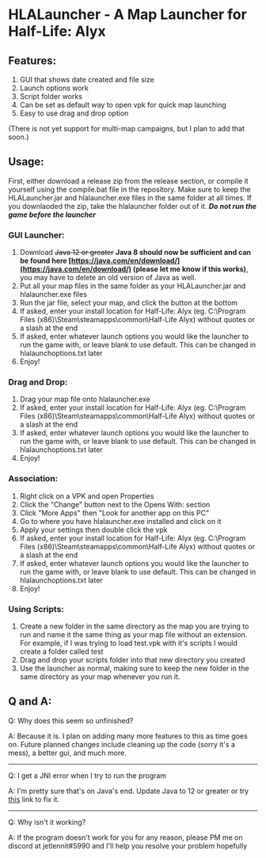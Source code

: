 # HLALauncher - A Map Launcher for Half-Life: Alyx

## Features\:

1. GUI that shows date created and file size
2. Launch options work
3. Script folder works
4. Can be set as default way to open vpk for quick map launching
5. Easy to use drag and drop option


(There is not yet support for multi-map campaigns, but I plan to add that soon.)

## Usage\:

First, either download a release zip from the release section, or compile it yourself using the compile.bat file in the repository. Make sure to keep the HLALauncher.jar and hlalauncher.exe files in the same folder at all times. If you downlaoded the zip, take the hlalauncher folder out of it. ***Do not run the game before the launcher***

### GUI Launcher\:

1. Download ~~Java 12 or greater~~ **Java 8 should now be sufficient and can be found here [https://java.com/en/download/](https://java.com/en/download/) (please let me know if this works)**, you may have to delete an old version of Java as well.
2. Put all your map files in the same folder as your HLALauncher.jar and hlalauncher.exe files
3. Run the jar file, select your map, and click the button at the bottom
4. If asked, enter your install location for Half-Life: Alyx (eg. C:\Program Files (x86)\Steam\steamapps\common\Half-Life Alyx) without quotes or a slash at the end
5. If asked, enter whatever launch options you would like the launcher to run the game with, or leave blank to use default. This can be changed in hlalaunchoptions.txt later
6. Enjoy!

### Drag and Drop\:

1. Drag your map file onto hlalauncher.exe
2. If asked, enter your install location for Half-Life: Alyx (eg. C:\Program Files (x86)\Steam\steamapps\common\Half-Life Alyx) without quotes or a slash at the end
3. If asked, enter whatever launch options you would like the launcher to run the game with, or leave blank to use default. This can be changed in hlalaunchoptions.txt later
4. Enjoy!

### Association\:

1. Right click on a VPK and open Properties
2. Click the "Change" button next to the Opens With: section
3. Click "More Apps" then "Look for another app on this PC"
4. Go to where you have hlalauncher.exe installed and click on it
5. Apply your settings then double click the vpk
6. If asked, enter your install location for Half-Life: Alyx (eg. C:\Program Files (x86)\Steam\steamapps\common\Half-Life Alyx) without quotes or a slash at the end
7. If asked, enter whatever launch options you would like the launcher to run the game with, or leave blank to use default. This can be changed in hlalaunchoptions.txt later
8. Enjoy!

### Using Scripts\:

1. Create a new folder in the same directory as the map you are trying to run and name it the same thing as your map file without an extension. For example, if I was trying to load test.vpk with it's scripts I would create a folder called test
2. Drag and drop your scripts folder into that new directory you created
3. Use the launcher as normal, making sure to keep the new folder in the same directory as your map whenever you run it.

## Q and A\:
Q\: Why does this seem so unfinished?

A\: Because it is. I plan on adding many more features to this as time goes on. Future planned changes include cleaning up the code (sorry it's a mess), a better gui, and much more.

---

Q\: I get a JNI error when I try to run the program

A\: I'm pretty sure that's on Java's end. Update Java to 12 or greater or try [this](https://stackoverflow.com/a/57796364) link to fix it.

---

Q\: Why isn't it working?

A\: If the program doesn't work for you for any reason, please PM me on discord at jetlennit#5990 and I'll help you resolve your problem hopefully
